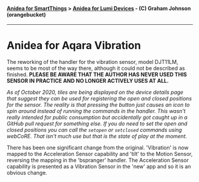 #### [Anidea for SmartThings](../../../README.md) > [Anidea for Lumi Devices](../README.md#anidea-for-lumi-devices) - (C) Graham Johnson (orangebucket)
---

# Anidea for Aqara Vibration
The reworking of the handler for the vibration sensor, model DJT11LM, seems to be most of the way there, although it could not be described as finished. **PLEASE BE AWARE THAT THE AUTHOR HAS NEVER USED THIS SENSOR IN PRACTICE AND NO LONGER ACTIVELY USES AT ALL.**

*As of October 2020, tiles are being displayed on the device details page that suggest they can be used for registering the open and closed positions for the sensor. The reality is that pressing the button just causes an icon to spin around instead of running the commands in the handler. This wasn't really intended for public consumption but accidentally got caught up in a GitHub pull request for something else. If you do need to set the open and closed positions you can call the `setopen` or `setclosed` commands using webCoRE. That isn't much use but that is the state of play at the moment.*

There has been one significant change from the original. 'Vibration' is now mapped to the Acceleration Sensor capability and 'tilt' to the Motion Sensor, reversing the mapping in the 'bspranger' handler. The Acceleration Sensor capability is presented as a Vibration Sensor in the 'new' app and so it is an obvious change.
